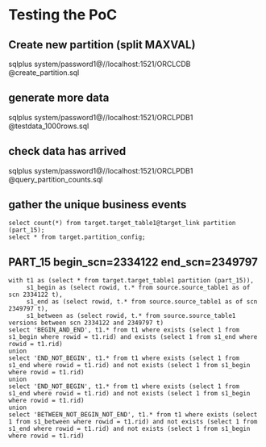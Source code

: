 # Testing the PoC

## Create new partition (split MAXVAL)

sqlplus system/password1@//localhost:1521/ORCLCDB @create_partition.sql

## generate more data

sqlplus system/password1@//localhost:1521/ORCLPDB1 @testdata_1000rows.sql

## check data has arrived

sqlplus system/password1@//localhost:1521/ORCLPDB1 @query_partition_counts.sql

## gather the unique business events

```code
select count(*) from target.target_table1@target_link partition (part_15);
select * from target.partition_config;
```

## PART_15 begin_scn=2334122 end_scn=2349797

```code
with t1 as (select * from target.target_table1 partition (part_15)),
     s1_begin as (select rowid, t.* from source.source_table1 as of scn 2334122 t),
     s1_end as (select rowid, t.* from source.source_table1 as of scn 2349797 t),
     s1_between as (select rowid, t.* from source.source_table1 versions between scn 2334122 and 2349797 t)
select 'BEGIN_AND_END', t1.* from t1 where exists (select 1 from s1_begin where rowid = t1.rid) and exists (select 1 from s1_end where rowid = t1.rid)
union 
select 'END_NOT_BEGIN', t1.* from t1 where exists (select 1 from s1_end where rowid = t1.rid) and not exists (select 1 from s1_begin where rowid = t1.rid)
union 
select 'END_NOT_BEGIN', t1.* from t1 where exists (select 1 from s1_end where rowid = t1.rid) and not exists (select 1 from s1_begin where rowid = t1.rid)
union
select 'BETWEEN_NOT_BEGIN_NOT_END', t1.* from t1 where exists (select 1 from s1_between where rowid = t1.rid) and not exists (select 1 from s1_end where rowid = t1.rid) and not exists (select 1 from s1_begin where rowid = t1.rid)
```
